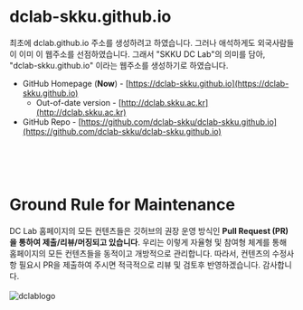 # dclab-skku.github.io

최초에 dclab.github.io 주소를 생성하려고 하였습니다. 그러나 애석하게도 외국사람들이 이미 이 웹주소를 선점하였습니다. 그래서 "SKKU DC Lab"의 의미를 담아, "dclab-skku.github.io" 이라는 웹주소를 생성하기로 하였습니다. 

* GitHub Homepage (**Now**) - [https://dclab-skku.github.io](https://dclab-skku.github.io)
  * Out-of-date version - [http://dclab.skku.ac.kr](http://dclab.skku.ac.kr)
* GitHub Repo - [https://github.com/dclab-skku/dclab-skku.github.io](https://github.com/dclab-skku/dclab-skku.github.io)

<br>
<br>
<br>

# Ground Rule for Maintenance 
DC Lab 홈페이지의 모든 컨텐츠들은 깃허브의 권장 운영 방식인 **Pull Request (PR)을 통하여 제출/리뷰/머징되고 있습니다**. 우리는 이렇게 자율형 및 참여형 체계를 통해 홈페이지의 모든 컨텐츠들을 동적이고 개방적으로 관리합니다. 따라서, 컨텐츠의 수정사항 필요시 PR을 제출하여 주시면 적극적으로 리뷰 및 검토후 반영하겠습니다. 감사합니다. 
<br>
<br>
![dclablogo](./docs/assets/img/dclab.jpg)




